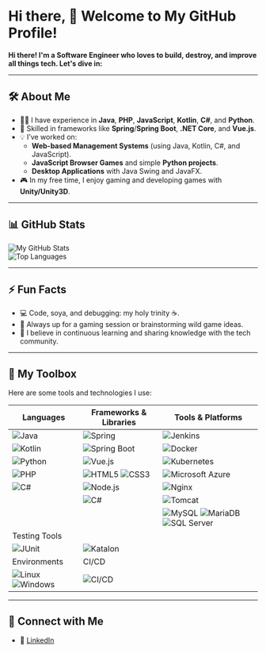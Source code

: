 # Hi there, 👋 Welcome to My GitHub Profile!

<!--
**peena5370/peena5370** is a ✨ _special_ ✨ repository because its `README.md` (this file) appears on your GitHub profile.

Here are some ideas to get you started:

- 🔭 I’m currently working on ...
- 🌱 I’m currently learning Degree of Information Technology 
- 👯 I’m looking to collaborate on ...
- 🤔 I’m looking for help with ...
- 💬 Ask me about ...
- 📫 How to reach me: ...
- 😄 Pronouns: ...
- ⚡ Fun fact: ...
-->
**Hi there! I'm a Software Engineer who loves to build, destroy, and improve all things tech. Let's dive in:**

---

## 🛠️ About Me  

- 👨‍💻 I have experience in **Java**, **PHP**, **JavaScript**, **Kotlin**, **C#**, and **Python**.  
- 🚀 Skilled in frameworks like **Spring**/**Spring Boot**, **.NET Core**, and **Vue.js**.  
- 💡 I’ve worked on:
  - **Web-based Management Systems** (using Java, Kotlin, C#, and JavaScript).  
  - **JavaScript Browser Games** and simple **Python projects**.  
  - **Desktop Applications** with Java Swing and JavaFX.
- 🎮 In my free time, I enjoy gaming and developing games with **Unity/Unity3D**.  

---

## 📊 GitHub Stats  

![My GitHub Stats](https://github-readme-stats.vercel.app/api?username=peena5370&show_icons=true&theme=radical)  
![Top Languages](https://github-readme-stats.vercel.app/api/top-langs/?username=peena5370&layout=compact&theme=radical)  

---

## ⚡ Fun Facts  

- 💻 Code, soya, and debugging: my holy trinity ☕.  
- 🌟 Always up for a gaming session or brainstorming wild game ideas.  
- 🎯 I believe in continuous learning and sharing knowledge with the tech community.  

---

## 🧰 My Toolbox  

Here are some tools and technologies I use:  

| Languages               | Frameworks & Libraries           | Tools & Platforms            |
|-------------------------|----------------------------------|-----------------------------|
| ![Java](https://img.shields.io/badge/Java-ED8B00?style=for-the-badge&logo=java&logoColor=white) | ![Spring](https://img.shields.io/badge/Spring-6DB33F?style=for-the-badge&logo=spring&logoColor=white) | ![Jenkins](https://img.shields.io/badge/Jenkins-D24939?style=for-the-badge&logo=jenkins&logoColor=white) |
| ![Kotlin](https://img.shields.io/badge/Kotlin-0095D5?style=for-the-badge&logo=kotlin&logoColor=white) | ![Spring Boot](https://img.shields.io/badge/SpringBoot-6DB33F?style=for-the-badge&logo=springboot&logoColor=white) | ![Docker](https://img.shields.io/badge/Docker-2496ED?style=for-the-badge&logo=docker&logoColor=white) |
| ![Python](https://img.shields.io/badge/Python-3776AB?style=for-the-badge&logo=python&logoColor=white) | ![Vue.js](https://img.shields.io/badge/Vue.js-35495E?style=for-the-badge&logo=vue.js&logoColor=4FC08D) | ![Kubernetes](https://img.shields.io/badge/Kubernetes-326CE5?style=for-the-badge&logo=kubernetes&logoColor=white) |
| ![PHP](https://img.shields.io/badge/PHP-777BB4?style=for-the-badge&logo=php&logoColor=white) | ![HTML5](https://img.shields.io/badge/HTML5-E34F26?style=for-the-badge&logo=html5&logoColor=white) ![CSS3](https://img.shields.io/badge/CSS3-1572B6?style=for-the-badge&logo=css3&logoColor=white) | ![Microsoft Azure](https://img.shields.io/badge/Azure-0078D4?style=for-the-badge&logo=microsoftazure&logoColor=white) |
| ![C#](https://img.shields.io/badge/C%23-239120?style=for-the-badge&logo=csharp&logoColor=white) | ![Node.js](https://img.shields.io/badge/Node.js-339933?style=for-the-badge&logo=nodedotjs&logoColor=white) | ![Nginx](https://img.shields.io/badge/Nginx-009639?style=for-the-badge&logo=nginx&logoColor=white) |
| | ![C#](https://img.shields.io/badge/.NET_Core-239120?style=for-the-badge&logo=csharp&logoColor=white) | ![Tomcat](https://img.shields.io/badge/Tomcat-F8DC75?style=for-the-badge&logo=apachetomcat&logoColor=black) |
| | | ![MySQL](https://img.shields.io/badge/MySQL-4479A1?style=for-the-badge&logo=mysql&logoColor=white) ![MariaDB](https://img.shields.io/badge/MariaDB-003545?style=for-the-badge&logo=mariadb&logoColor=white) ![SQL Server](https://img.shields.io/badge/SQL%20Server-CC2927?style=for-the-badge&logo=microsoftsqlserver&logoColor=white) |
| Testing Tools           |                                  |                             |
| ![JUnit](https://img.shields.io/badge/JUnit-25A162?style=for-the-badge&logo=junit5&logoColor=white) | ![Katalon](https://img.shields.io/badge/Katalon-00A9E0?style=for-the-badge&logo=katalon&logoColor=white) | |
| Environments            | CI/CD                            |                             |
| ![Linux](https://img.shields.io/badge/Linux-FCC624?style=for-the-badge&logo=linux&logoColor=black) ![Windows](https://img.shields.io/badge/Windows-0078D6?style=for-the-badge&logo=windows&logoColor=white) | ![CI/CD](https://img.shields.io/badge/CI%2FCD-004880?style=for-the-badge&logo=git&logoColor=white) | |

---

## 🌟 Connect with Me  

<!-- - 🖥️ [My Website/Portfolio](https://your-website-link.com)  
- ✉️ [Email Me](mailto:your-email@example.com)   -->
- 🔗 [LinkedIn](https://www.linkedin.com/in/sxlee57548b1aa/)



